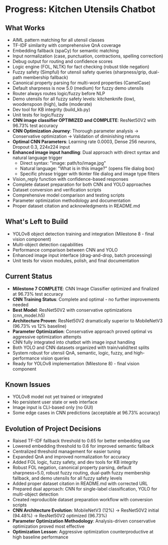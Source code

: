 # Progress: Kitchen Utensils Chatbot

## What Works
- AIML pattern matching for all utensil classes
- TF-IDF similarity with comprehensive QnA coverage
- Embedding fallback (spaCy) for semantic matching
- Input normalization (case, punctuation, contractions, spelling correction)
- Debug output for routing and confidence scores
- Logic engine (FOL, NLTK) for fact checking (robust tilde negation)
- Fuzzy safety (Simpful) for utensil safety queries (sharpness/grip, dual-path membership fallback)
- Canonical property parsing for multi-word properties (CamelCase)
- Default sharpness is now 5.0 (medium) for fuzzy demo utensils
- Router always routes logic/fuzzy before NLP
- Demo utensils for all fuzzy safety levels: kitchenknife (low), woodenspoon (high), ladle (moderate)
- Dev tool for KB integrity (build_kb.py)
- Unit tests for logic/fuzzy
- **CNN image classifier OPTIMIZED and COMPLETE**: ResNet50V2 with 96.73% test accuracy
- **CNN Optimization Journey**: Thorough parameter analysis → Conservative optimization → Validation of diminishing returns
- **Optimal CNN Parameters**: Learning rate 0.0003, Dense 256 neurons, Dropout 0.3, 224x224 input
- **Enhanced image input handling**: Dual approach with direct syntax and natural language trigger
  - Direct syntax: "image: path/to/image.jpg"
  - Natural language: "What is in this image?" (opens file dialog box)
  - Specific phrase trigger with tkinter file dialog and image type filters
- Vision_reply function with confidence-based responses
- Complete dataset preparation for both CNN and YOLO approaches
- Dataset conversion and verification scripts
- Comprehensive model comparison and testing scripts
- Parameter optimization methodology and documentation
- Proper dataset citation and acknowledgments in README.md

## What's Left to Build
- YOLOv8 object detection training and integration (Milestone 8 - final vision component)
- Multi-object detection capabilities
- Performance comparison between CNN and YOLO
- Enhanced image input interface (drag-and-drop, batch processing)
- Unit tests for vision modules, polish, and final documentation

## Current Status
- **Milestone 7 COMPLETE**: CNN Image Classifier optimized and finalized at 96.73% test accuracy
- **CNN Training Status**: Complete and optimal - no further improvements needed
- **Best Model**: ResNet50V2 with conservative optimizations (cnn_model.h5)
- **Architecture Proven**: ResNet50V2 dramatically superior to MobileNetV3 (96.73% vs 12% baseline)
- **Parameter Optimization**: Conservative approach proved optimal vs aggressive optimization attempts
- CNN fully integrated into chatbot with image input handling
- Both YOLO and CNN datasets organized with train/valid/test splits
- System robust for utensil QnA, semantic, logic, fuzzy, and high-performance vision queries
- Ready for YOLOv8 implementation (Milestone 8) - final vision component

## Known Issues
- YOLOv8 model not yet trained or integrated
- No persistent user state or web interface
- Image input is CLI-based only (no GUI)
- Some edge cases in CNN predictions (acceptable at 96.73% accuracy)

## Evolution of Project Decisions
- Raised TF-IDF fallback threshold to 0.65 for better embedding use
- Lowered embedding threshold to 0.6 for improved semantic fallback
- Centralized threshold management for easier tuning
- Expanded QnA and improved normalization for accuracy
- Added FOL logic, fuzzy safety, and dev tools for KB integrity
- Robust FOL negation, canonical property parsing, default sharpness=5.0, robust fuzzy routing, dual-path fuzzy membership fallback, and demo utensils for all fuzzy safety levels
- Added proper dataset citation in README.md with corrected URL
- Prepared dual approach: CNN for single-label classification, YOLO for multi-object detection
- Created reproducible dataset preparation workflow with conversion scripts
- **CNN Architecture Evolution**: MobileNetV3 (12%) → ResNet50V2 initial (94.48%) → ResNet50V2 optimized (96.73%)
- **Parameter Optimization Methodology**: Analysis-driven conservative optimization proved most effective
- **Optimization Lesson**: Aggressive optimization counterproductive at high baseline performance 